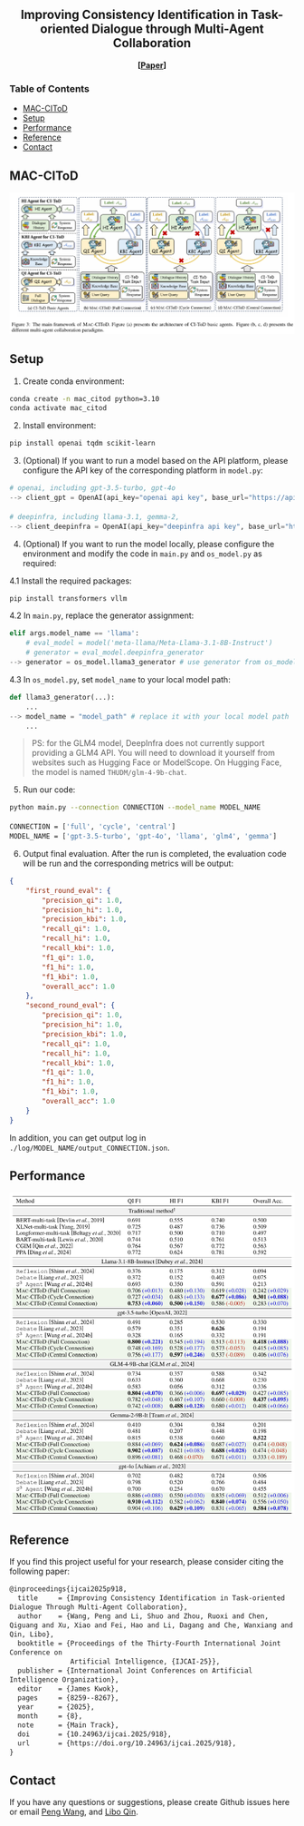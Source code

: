 <h2 align="center">Improving Consistency Identification in Task-oriented Dialogue through Multi-Agent Collaboration</h2>

<p align="center">
  <b>
  [<a href="https://doi.org/10.24963/ijcai.2025/918">Paper</a>]
  </b>
  <br/>
</p>

### Table of Contents
- [MAC-CIToD](#mac-citod)
- [Setup](#setup)
- [Performance](#performance)
- [Reference](#reference)
- [Contact](#contact)

## MAC-CIToD
![The main framework of MAC-CIToD](img/main.png)

## Setup
1. Create conda environment:
```bash
conda create -n mac_citod python=3.10
conda activate mac_citod
```

2. Install environment:
```bash
pip install openai tqdm scikit-learn
```

3. (Optional) If you want to run a model based on the API platform, please configure the API key of the corresponding platform in `model.py`:
```python
# openai, including gpt-3.5-turbo, gpt-4o
--> client_gpt = OpenAI(api_key="openai api key", base_url="https://api.openai.com/v1")

# deepinfra, including llama-3.1, gemma-2, 
--> client_deepinfra = OpenAI(api_key="deepinfra api key", base_url="https://api.deepinfra.com/v1/openai")
```

4. (Optional) If you want to run the model locally, please configure the environment and modify the code in `main.py` and `os_model.py` as required:

4.1 Install the required packages:
```bash
pip install transformers vllm
```

4.2 In `main.py`, replace the generator assignment:
```python
elif args.model_name == 'llama':
    # eval_model = model('meta-llama/Meta-Llama-3.1-8B-Instruct')
    # generator = eval_model.deepinfra_generator
--> generator = os_model.llama3_generator # use generator from os_model.py instead of model.py
```
4.3 In `os_model.py`, set `model_name` to your local model path:
```python
def llama3_generator(...):
    ...
--> model_name = "model_path" # replace it with your local model path
    ...
```
>PS: for the GLM4 model, DeepInfra does not currently support providing a GLM4 API. You will need to download it yourself from websites such as Hugging Face or ModelScope. On Hugging Face, the model is named `THUDM/glm-4-9b-chat`.

5. Run our code:
```bash
python main.py --connection CONNECTION --model_name MODEL_NAME

CONNECTION = ['full', 'cycle', 'central']
MODEL_NAME = ['gpt-3.5-turbo', 'gpt-4o', 'llama', 'glm4', 'gemma']
```

6. Output final evaluation. After the run is completed, the evaluation code will be run and the corresponding metrics will be output:
```json
{
    "first_round_eval": {
        "precision_qi": 1.0,
        "precision_hi": 1.0,
        "precision_kbi": 1.0,
        "recall_qi": 1.0,
        "recall_hi": 1.0,
        "recall_kbi": 1.0,
        "f1_qi": 1.0,
        "f1_hi": 1.0,
        "f1_kbi": 1.0,
        "overall_acc": 1.0
    },
    "second_round_eval": {
        "precision_qi": 1.0,
        "precision_hi": 1.0,
        "precision_kbi": 1.0,
        "recall_qi": 1.0,
        "recall_hi": 1.0,
        "recall_kbi": 1.0,
        "f1_qi": 1.0,
        "f1_hi": 1.0,
        "f1_kbi": 1.0,
        "overall_acc": 1.0
    }
}
```
In addition, you can get output log in `./log/MODEL_NAME/output_CONNECTION.json`.

## Performance
![Main results](img/performance.png)

## Reference
If you find this project useful for your research, please consider citing the following paper:
```
@inproceedings{ijcai2025p918,
  title     = {Improving Consistency Identification in Task-oriented Dialogue Through Multi-Agent Collaboration},
  author    = {Wang, Peng and Li, Shuo and Zhou, Ruoxi and Chen, Qiguang and Xu, Xiao and Fei, Hao and Li, Dagang and Che, Wanxiang and Qin, Libo},
  booktitle = {Proceedings of the Thirty-Fourth International Joint Conference on
               Artificial Intelligence, {IJCAI-25}},
  publisher = {International Joint Conferences on Artificial Intelligence Organization},
  editor    = {James Kwok},
  pages     = {8259--8267},
  year      = {2025},
  month     = {8},
  note      = {Main Track},
  doi       = {10.24963/ijcai.2025/918},
  url       = {https://doi.org/10.24963/ijcai.2025/918},
}
```

## Contact
If you have any questions or suggestions, please create Github issues here or email [Peng Wang](mailto:wpengxss@gmail.com), and [Libo Qin](mailto:lbqin@csu.edu.cn).
